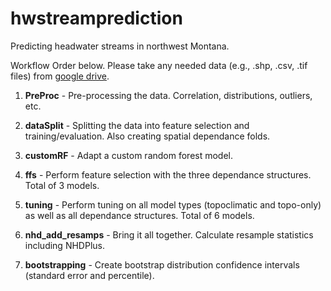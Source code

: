 # hwstreamprediction
Predicting headwater streams in northwest Montana.

Workflow Order below. Please take any needed data (e.g., .shp, .csv, .tif files) from [google drive](https://drive.google.com/drive/folders/100in8JlxDCbRLTPCzQ-p9D54SQxIP37d?usp=sharing).

1. **PreProc** - Pre-processing the data. Correlation, distributions, outliers, etc.

2. **dataSplit** - Splitting the data into feature selection and training/evaluation. Also creating spatial dependance folds.

3. **customRF** - Adapt a custom random forest model.

4. **ffs** - Perform feature selection with the three dependance structures. Total of 3 models.

5. **tuning** - Perform tuning on all model types (topoclimatic and topo-only) as well as all dependance structures. Total of 6 models.

6. **nhd_add_resamps** - Bring it all together. Calculate resample statistics including NHDPlus.

7. **bootstrapping** - Create bootstrap distribution confidence intervals (standard error and percentile).
